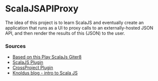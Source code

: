# ScalaJSAPIProxy

The idea of this project is to learn ScalaJS and eventually create an application that runs as a UI to proxy calls to an externally-hosted JSON API, and then render the results of this (JSON) to the user.

### Sources

* [Based on this Play ScalaJs Giter8](https://github.com/vmunier/play-scalajs.g8)
* [ScalaJS Plugin](https://www.scala-js.org/doc/project/)
* [CrossProject Plugin](https://github.com/portable-scala/sbt-crossproject)
* [Knoldus blog - intro to Scala JS](https://blog.knoldus.com/introduction-to-scala-js/)
